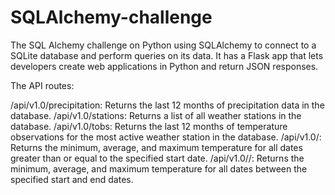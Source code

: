 # SQLAlchemy-challenge

The SQL Alchemy challenge on Python using SQLAlchemy to connect to a SQLite database and perform queries on its data. It has a Flask app that lets developers create web applications in Python and return JSON responses.


 The API routes:

/api/v1.0/precipitation: Returns the last 12 months of precipitation data in the database.
/api/v1.0/stations: Returns a list of all weather stations in the database.
/api/v1.0/tobs: Returns the last 12 months of temperature observations for the most active weather station in the database.
/api/v1.0/<start>: Returns the minimum, average, and maximum temperature for all dates greater than or equal to the specified start date.
/api/v1.0/<start>/<end>: Returns the minimum, average, and maximum temperature for all dates between the specified start and end dates.
